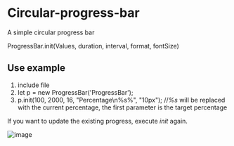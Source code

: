 # Circular-progress-bar
A simple circular progress bar

ProgressBar.init(Values, duration, interval, format, fontSize)

## Use example
1.  include file <script src="progress.js"></script>
2.  let p = new ProgressBar('ProgressBar');
3.  p.init(100, 2000, 16, "Percentage\n%s%", "10px"); //*%s* will be replaced with the current percentage, the first parameter is the target percentage

If you want to update the existing progress, execute *init* again.

![image](http://github.com/tkkeni/Circular-progress-bar/raw/master/example.png)

